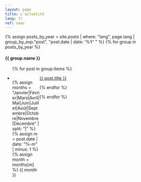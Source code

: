 ```yaml
---
layout: page
title: L'actualité
lang: fr
ref: news
---
```


<div class="archive">

<div class="timeline" id="timeline">
{% assign posts_by_year = site.posts | where: "lang", page.lang | group_by_exp:"post", "post.date | date: '%Y' " %}
{% for group in posts_by_year %}
<div class="archive-title">
<h4 class="archive-year">{{ group.name }}</h4>
</div>

<ul>
{% for post in group.items %}
<li><div style="width:90px;float:left;">

{% assign months = "Janvier|Février|Mars|Avril|Mai|Juin|Juillet|Août|Septembre|Octobre|Novembre|Décembre" | split: "|" %}
{% assign m = post.date | date: "%-m" | minus: 1 %}
{% assign month = months[m] %}
{{ month }}

</div>

<a href="{{ site.url }}{{ post.url }}">{{ post.title }}</a></li>
{% endfor %}
</ul>

{% endfor %}
</div>

</div>
